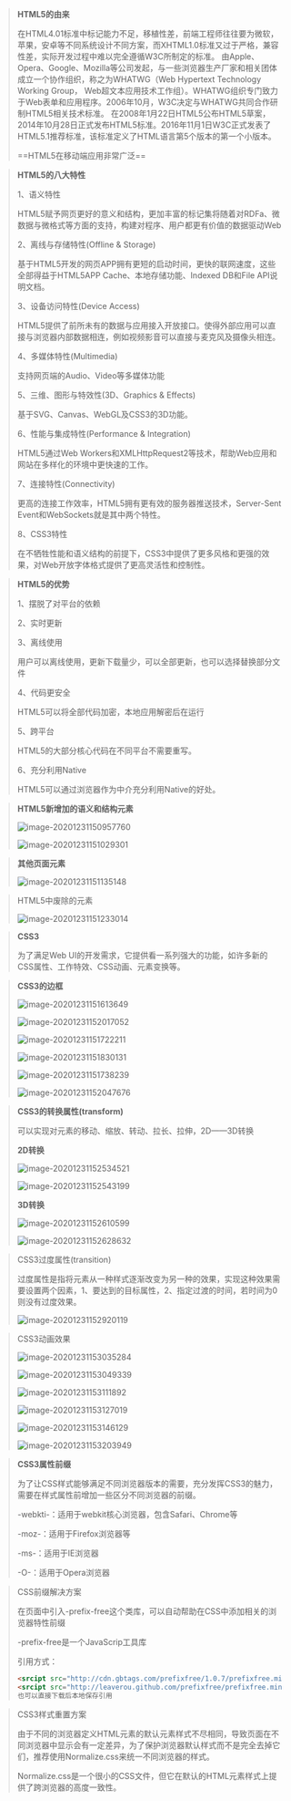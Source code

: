 > **HTML5的由来**
>
> 在HTML4.01标准中标记能力不足，移植性差，前端工程师往往要为微软，苹果，安卓等不同系统设计不同方案，而XHTML1.0标准又过于严格，兼容性差，实际开发过程中难以完全遵循W3C所制定的标准。
> 由Apple、Opera、Google、Mozilla等公司发起，与一些浏览器生产厂家和相关团体成立一个协作组织，称之为WHATWG（Web Hypertext Technology Working Group， Web超文本应用技术工作组）。WHATWG组织专门致力于Web表单和应用程序。2006年10月，W3C决定与WHATWG共同合作研制HTML5相关技术标准。
> 在2008年1月22日HTML5公布HTML5草案，2014年10月28日正式发布HTML5标准。2016年11月1日W3C正式发表了HTML5.1推荐标准，该标准定义了HTML语言第5个版本的第一个小版本。
>
> ==HTML5在移动端应用非常广泛==

> **HTML5的八大特性**
>
> 1、语义特性
>
> HTML5赋予网页更好的意义和结构，更加丰富的标记集将随着对RDFa、微数据与微格式等方面的支持，构建对程序、用户都更有价值的数据驱动Web
>
> 2、离线与存储特性(Offline & Storage)
>
> 基于HTML5开发的网页APP拥有更短的启动时间，更快的联网速度，这些全部得益于HTML5APP Cache、本地存储功能、Indexed DB和File API说明文档。
>
> 3、设备访问特性(Device Access)
>
> HTML5提供了前所未有的数据与应用接入开放接口。使得外部应用可以直接与浏览器内部数据相连，例如视频影音可以直接与麦克风及摄像头相连。
>
> 4、多媒体特性(Multimedia)
>
> 支持网页端的Audio、Video等多媒体功能
>
> 5、三维、图形与特效性(3D、Graphics & Effects)
>
> 基于SVG、Canvas、WebGL及CSS3的3D功能。
>
> 6、性能与集成特性(Performance & Integration)
>
> HTML5通过Web Workers和XMLHttpRequest2等技术，帮助Web应用和网站在多样化的环境中更快速的工作。
>
> 7、连接特性(Connectivity)
>
> 更高的连接工作效率，HTML5拥有更有效的服务器推送技术，Server-Sent Event和WebSockets就是其中两个特性。
>
> 8、CSS3特性
>
> 在不牺牲性能和语义结构的前提下，CSS3中提供了更多风格和更强的效果，对Web开放字体格式提供了更高灵活性和控制性。

> **HTML5的优势**
>
> 1、摆脱了对平台的依赖
>
> 2、实时更新
>
> 3、离线使用
>
> 用户可以离线使用，更新下载量少，可以全部更新，也可以选择替换部分文件
>
> 4、代码更安全
>
> HTML5可以将全部代码加密，本地应用解密后在运行
>
> 5、跨平台
>
> HTML5的大部分核心代码在不同平台不需要重写。
>
> 6、充分利用Native
>
> HTML5可以通过浏览器作为中介充分利用Native的好处。

> **HTML5新增加的语义和结构元素**
>
> ![image-20201231150957760](C:\Users\zhang\AppData\Roaming\Typora\typora-user-images\image-20201231150957760.png)
>
> ![image-20201231151029301](C:\Users\zhang\AppData\Roaming\Typora\typora-user-images\image-20201231151029301.png)

> **其他页面元素**
>
> ![image-20201231151135148](C:\Users\zhang\AppData\Roaming\Typora\typora-user-images\image-20201231151135148.png)

> HTML5中废除的元素
>
> ![image-20201231151233014](C:\Users\zhang\AppData\Roaming\Typora\typora-user-images\image-20201231151233014.png)

> **CSS3**
>
> 为了满足Web UI的开发需求，它提供看一系列强大的功能，如许多新的CSS属性、工作特效、CSS动画、元素变换等。

> **CSS3的边框**
>
> ![image-20201231151613649](C:\Users\zhang\AppData\Roaming\Typora\typora-user-images\image-20201231151613649.png)
>
> ![image-20201231152017052](C:\Users\zhang\AppData\Roaming\Typora\typora-user-images\image-20201231152017052.png)
>
> ![image-20201231151722211](C:\Users\zhang\AppData\Roaming\Typora\typora-user-images\image-20201231151722211.png)
>
> ![image-20201231151830131](C:\Users\zhang\AppData\Roaming\Typora\typora-user-images\image-20201231151830131.png)
>
> ![image-20201231151738239](C:\Users\zhang\AppData\Roaming\Typora\typora-user-images\image-20201231151738239.png)
>
> ![image-20201231152047676](C:\Users\zhang\AppData\Roaming\Typora\typora-user-images\image-20201231152047676.png)

> **CSS3的转换属性(transform)**
>
> 可以实现对元素的移动、缩放、转动、拉长、拉伸，2D——3D转换
>
> **2D转换**
>
> ![image-20201231152534521](C:\Users\zhang\AppData\Roaming\Typora\typora-user-images\image-20201231152534521.png)
>
> ![image-20201231152543199](C:\Users\zhang\AppData\Roaming\Typora\typora-user-images\image-20201231152543199.png)
>
> **3D转换**
>
> ![image-20201231152610599](C:\Users\zhang\AppData\Roaming\Typora\typora-user-images\image-20201231152610599.png)
>
> ![image-20201231152628632](C:\Users\zhang\AppData\Roaming\Typora\typora-user-images\image-20201231152628632.png)

> CSS3过度属性(transition)
>
> 过度属性是指将元素从一种样式逐渐改变为另一种的效果，实现这种效果需要设置两个因素，1、要达到的目标属性，2、指定过渡的时间，若时间为0则没有过度效果。
>
> ![image-20201231152920119](C:\Users\zhang\AppData\Roaming\Typora\typora-user-images\image-20201231152920119.png)

> CSS3动画效果
>
> ![image-20201231153035284](C:\Users\zhang\AppData\Roaming\Typora\typora-user-images\image-20201231153035284.png)
>
> ![image-20201231153049339](C:\Users\zhang\AppData\Roaming\Typora\typora-user-images\image-20201231153049339.png)
>
> ![image-20201231153111892](C:\Users\zhang\AppData\Roaming\Typora\typora-user-images\image-20201231153111892.png)
>
> ![image-20201231153127019](C:\Users\zhang\AppData\Roaming\Typora\typora-user-images\image-20201231153127019.png)
>
> ![image-20201231153146129](C:\Users\zhang\AppData\Roaming\Typora\typora-user-images\image-20201231153146129.png)
>
> ![image-20201231153203949](C:\Users\zhang\AppData\Roaming\Typora\typora-user-images\image-20201231153203949.png)

> **CSS3属性前缀**
>
> 为了让CSS样式能够满足不同浏览器版本的需要，充分发挥CSS3的魅力，需要在样式属性前增加一些区分不同浏览器的前缀。
>
> -webkti-：适用于webkit核心浏览器，包含Safari、Chrome等
>
> -moz-：适用于Firefox浏览器等
>
> -ms-：适用于IE浏览器
>
> -O-：适用于Opera浏览器

> CSS前缀解决方案
>
> 在页面中引入-prefix-free这个类库，可以自动帮助在CSS中添加相关的浏览器特性前缀
>
> -prefix-free是一个JavaScrip工具库
>
> 引用方式：
>
> ```html
> <srcipt src="http://cdn.gbtags.com/prefixfree/1.0.7/prefixfree.min.js"></script>
> <srcipt src="http://leaverou.github.com/prefixfree/prefixfree.min.js"></script>
> 也可以直接下载后本地保存引用
> ```

> CSS3样式重置方案
>
> 由于不同的浏览器定义HTML元素的默认元素样式不尽相同，导致页面在不同浏览器中显示会有一定差异，为了保护浏览器默认样式而不是完全去掉它们，推荐使用Normalize.css来统一不同浏览器的样式。
>
> Normalize.css是一个很小的CSS文件，但它在默认的HTML元素样式上提供了跨浏览器的高度一致性。